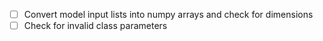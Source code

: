 - [ ] Convert model input lists into numpy arrays and check for dimensions
- [ ] Check for invalid class parameters
